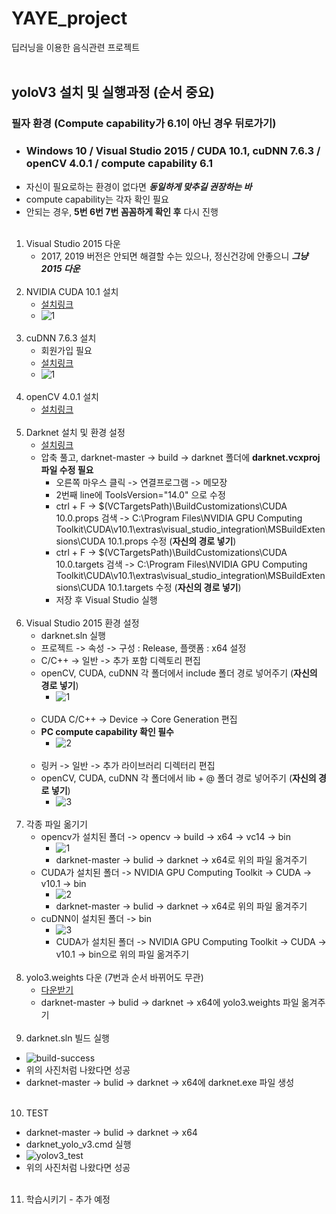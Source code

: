 # YAYE_project
딥러닝을 이용한 음식관련 프로젝트
<br><br>
## yoloV3 설치 및 실행과정 (순서 중요)
### 필자 환경 (Compute capability가 6.1이 아닌 경우 뒤로가기)
   - ### Windows 10 / Visual Studio 2015 / CUDA 10.1, cuDNN 7.6.3 / openCV 4.0.1 / compute capability 6.1
   - 자신이 필요로하는 환경이 없다면 ***동일하게 맞추길 권장하는 바*** 
   - compute capability는 각자 확인 필요
   - 안되는 경우, **5번 6번 7번 꼼꼼하게 확인 후** 다시 진행
<br><br>
1. Visual Studio 2015 다운
   - 2017, 2019 버전은 안되면 해결할 수는 있으나, 정신건강에 안좋으니 ***그냥 2015 다운***
<br><br>
2. NVIDIA CUDA 10.1 설치
   - [설치링크](https://developer.nvidia.com/cuda-10.1-download-archive-base?target_os=Windows&target_arch=x86_64&target_version=10&target_type=exelocal)
   - ![1](https://user-images.githubusercontent.com/84856055/123502744-9abeef00-d689-11eb-8dc6-2f04a1e51c4b.JPG)
<br><br>
3. cuDNN 7.6.3 설치
   - 회원가입 필요
   - [설치링크](https://developer.nvidia.com/rdp/cudnn-archive)
   - ![1](https://user-images.githubusercontent.com/84856055/123502850-40725e00-d68a-11eb-8fea-9c1a0bd5b5f1.JPG)
<br><br>
4. openCV 4.0.1 설치
   - [설치링크](https://opencv.org/releases/)
<br><br>
5. Darknet 설치 및 환경 설정
   - [설치링크](https://github.com/AlexeyAB/darknet)
   - 압축 풀고, darknet-master -> build -> darknet 폴더에 **darknet.vcxproj 파일 수정 필요**
      - 오른쪽 마우스 클릭 -> 연결프로그램 -> 메모장
      - 2번째 line에 ToolsVersion="14.0" 으로 수정
      - ctrl + F -> $(VCTargetsPath)\BuildCustomizations\CUDA 10.0.props 검색 -> C:\Program Files\NVIDIA GPU Computing Toolkit\CUDA\v10.1\extras\visual_studio_integration\MSBuildExtensions\CUDA 10.1.props 수정 (**자신의 경로 넣기**)
      - ctrl + F -> $(VCTargetsPath)\BuildCustomizations\CUDA 10.0.targets 검색 -> C:\Program Files\NVIDIA GPU Computing Toolkit\CUDA\v10.1\extras\visual_studio_integration\MSBuildExtensions\CUDA 10.1.targets 수정 (**자신의 경로 넣기**)
      - 저장 후 Visual Studio 실행
<br><br>
6. Visual Studio 2015 환경 설정
    - darknet.sln 실행
    - 프로젝트 -> 속성 -> 구성 : Release, 플랫폼 : x64 설정
    - C/C++ -> 일반 -> 추가 포함 디렉토리 편집
    - openCV, CUDA, cuDNN 각 폴더에서 include 폴더 경로 넣어주기 (**자신의 경로 넣기**)
        - ![1](https://user-images.githubusercontent.com/84856055/123503153-1d48ae00-d68c-11eb-917b-c9cdbe42a8a9.JPG)
    <br><br>
    - CUDA C/C++ -> Device -> Core Generation 편집
    - **PC compute capability 확인 필수**
        - ![2](https://user-images.githubusercontent.com/84856055/123503154-1e79db00-d68c-11eb-8582-46bc79d8735c.JPG)
    <br><br>
    - 링커 -> 일반 -> 추가 라이브러리 디렉터리 편집
    - openCV, CUDA, cuDNN 각 폴더에서 lib + @ 폴더 경로 넣어주기 (**자신의 경로 넣기**)
        - ![3](https://user-images.githubusercontent.com/84856055/123503156-1fab0800-d68c-11eb-87d9-06b907e5ce2c.JPG)
<br><br>
7. 각종 파일 옮기기
    - opencv가 설치된 폴더 -> opencv -> build -> x64 -> vc14 -> bin 
      - ![1](https://user-images.githubusercontent.com/84856055/123503371-9c8ab180-d68d-11eb-8fd8-0c3768f85a50.JPG)
      - darknet-master -> bulid -> darknet -> x64로 위의 파일 옮겨주기
    - CUDA가 설치된 폴더 -> NVIDIA GPU Computing Toolkit -> CUDA -> v10.1 -> bin
      - ![2](https://user-images.githubusercontent.com/84856055/123503372-9dbbde80-d68d-11eb-96e6-e84e86e4ffc1.JPG)
      - darknet-master -> bulid -> darknet -> x64로 위의 파일 옮겨주기
    - cuDNN이 설치된 폴더 -> bin
      - ![3](https://user-images.githubusercontent.com/84856055/123503375-9e547500-d68d-11eb-8ab8-7923e604aeb6.JPG)
      - CUDA가 설치된 폴더 -> NVIDIA GPU Computing Toolkit -> CUDA -> v10.1 -> bin으로 위의 파일 옮겨주기
<br><br>
8. yolo3.weights 다운 (7번과 순서 바뀌어도 무관)
    - [다운받기](https://pjreddie.com/media/files/yolov3.weights)
    - darknet-master -> bulid -> darknet -> x64에 yolo3.weights 파일 옮겨주기
<br><br>
9. darknet.sln 빌드 실행 
  - ![build-success](https://user-images.githubusercontent.com/84856055/123503628-271fe080-d68f-11eb-90fd-d4b6c7e38690.JPG)
  - 위의 사진처럼 나왔다면 성공
  - darknet-master -> bulid -> darknet -> x64에 darknet.exe 파일 생성
<br><br>
10. TEST
  - darknet-master -> bulid -> darknet -> x64
  - darknet_yolo_v3.cmd 실행
  - ![yolov3_test](https://user-images.githubusercontent.com/84856055/123503629-28510d80-d68f-11eb-89e2-ba680201f85e.JPG)
  - 위의 사진처럼 나왔다면 성공
<br><br>
11. 학습시키기 - 추가 예정
